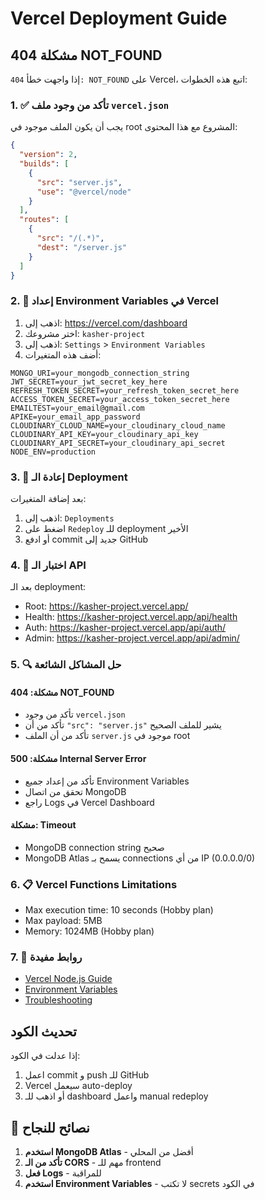 # Vercel Deployment Guide

## مشكلة 404 NOT_FOUND

إذا واجهت خطأ `404: NOT_FOUND` على Vercel، اتبع هذه الخطوات:

### 1. ✅ تأكد من وجود ملف `vercel.json`
يجب أن يكون الملف موجود في root المشروع مع هذا المحتوى:
```json
{
  "version": 2,
  "builds": [
    {
      "src": "server.js",
      "use": "@vercel/node"
    }
  ],
  "routes": [
    {
      "src": "/(.*)",
      "dest": "/server.js"
    }
  ]
}
```

### 2. 🔧 إعداد Environment Variables في Vercel

1. اذهب إلى: https://vercel.com/dashboard
2. اختر مشروعك: `kasher-project`
3. اذهب إلى: `Settings` > `Environment Variables`
4. أضف هذه المتغيرات:

```
MONGO_URI=your_mongodb_connection_string
JWT_SECRET=your_jwt_secret_key_here
REFRESH_TOKEN_SECRET=your_refresh_token_secret_here
ACCESS_TOKEN_SECRET=your_access_token_secret_here
EMAILTEST=your_email@gmail.com
APIKE=your_email_app_password
CLOUDINARY_CLOUD_NAME=your_cloudinary_cloud_name
CLOUDINARY_API_KEY=your_cloudinary_api_key
CLOUDINARY_API_SECRET=your_cloudinary_api_secret
NODE_ENV=production
```

### 3. 🚀 إعادة الـ Deployment

بعد إضافة المتغيرات:
1. اذهب إلى: `Deployments`
2. اضغط على `Redeploy` للـ deployment الأخير
3. أو ادفع commit جديد إلى GitHub

### 4. 🧪 اختبار الـ API

بعد الـ deployment:
- Root: https://kasher-project.vercel.app/
- Health: https://kasher-project.vercel.app/api/health
- Auth: https://kasher-project.vercel.app/api/auth/
- Admin: https://kasher-project.vercel.app/api/admin/

### 5. 🔍 حل المشاكل الشائعة

#### مشكلة: 404 NOT_FOUND
- تأكد من وجود `vercel.json`
- تأكد من أن `"src": "server.js"` يشير للملف الصحيح
- تأكد من أن الملف `server.js` موجود في root

#### مشكلة: 500 Internal Server Error
- تأكد من إعداد جميع Environment Variables
- تحقق من اتصال MongoDB
- راجع Logs في Vercel Dashboard

#### مشكلة: Timeout
- MongoDB connection string صحيح
- MongoDB Atlas يسمح بـ connections من أي IP (0.0.0.0/0)

### 6. 📋 Vercel Functions Limitations

- Max execution time: 10 seconds (Hobby plan)
- Max payload: 5MB
- Memory: 1024MB (Hobby plan)

### 7. 🔗 روابط مفيدة

- [Vercel Node.js Guide](https://vercel.com/docs/concepts/functions/serverless-functions)
- [Environment Variables](https://vercel.com/docs/concepts/projects/environment-variables)
- [Troubleshooting](https://vercel.com/docs/concepts/get-started/troubleshoot)

## تحديث الكود

إذا عدلت في الكود:
1. اعمل commit و push للـ GitHub
2. Vercel سيعمل auto-deploy
3. أو اذهب للـ dashboard واعمل manual redeploy

## 🎯 نصائح للنجاح

1. **استخدم MongoDB Atlas** - أفضل من المحلي
2. **تأكد من الـ CORS** - مهم للـ frontend
3. **فعل Logs** - للمراقبة
4. **استخدم Environment Variables** - لا تكتب secrets في الكود
